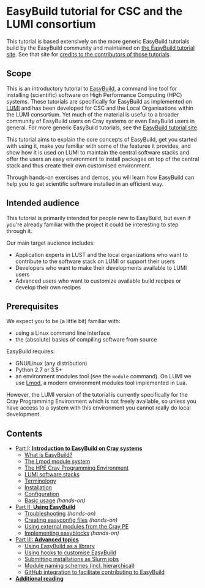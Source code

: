 # EasyBuild tutorial for CSC and the LUMI consortium

This tutorial is based extensively on the more generic EasyBuild tutorials build by
the EasyBuild community and maintained on
[the EasyBuild tutorial site](https://easybuilders.github.io/easybuild-tutorial/).
See that site for [credits to the contributors of those tutorials](https://easybuilders.github.io/easybuild-tutorial/#contributors).

## Scope

This is an introductory tutorial to [EasyBuild](https://easybuild.io),
a command line tool for installing (scientific) software on High Performance Computing (HPC) systems.
These tutorials are specifically for EasyBuild as implemented on [LUMI](https://lumi-supercomputer.eu)
and has been developed for CSC and the Local Organisations within the LUMI consortium. Yet
much of the material is useful to a broader community of EasyBuild users on Cray systems
or even EasyBuild users in general.
For more generic EasyBuild tutorials, see the [EasyBuild tutorial site](https://easybuilders.github.io/easybuild-tutorial/).

This tutorial aims to explain the core concepts of EasyBuild,
get you started with using it, make you familiar with some of the features it provides,
and show how it is used on LUMI to maintain the central software stacks and offer the users
an easy environment to install packages on top of the central stack and thus create their own
customised environment.

Through hands-on exercises and demos, you will learn how EasyBuild can help you
to get scientific software installed in an efficient way.


## Intended audience

This tutorial is primarily intended for people new to EasyBuild, but even if you're already familiar
with the project it could be interesting to step through it.

Our main target audience includes:

-   Application experts in LUST and the local organizations who want to contribute to the
    software stack on LUMI or support their users
-   Developers who want to make their developments available to LUMI users
-   Advanced users who want to customize available build recipes or develop their own recipes


## Prerequisites

We expect you to be (a little bit) familiar with:

-   using a Linux command line interface
-   the (absolute) basics of compiling software from source

EasyBuild requires:

-   GNU/Linux (any distribution)
-   Python 2.7 or 3.5+
-   an environment modules tool (see the ``module`` command). On LUMI we use [Lmod](https://lmod.readthedocs.io), 
    a modern environment modules tool implemented in Lua.

However, the LUMI version of the tutorial is currently specifically for the Cray Programming Environment which is not
freely available, so unless you have access to a system with this environment you cannot really do local development.


## Contents

- [Part I: **Introduction to EasyBuild on Cray systems**](1_00_part1_intro.md)
    -   [What is EasyBuild?](1_01_what_is_easybuild.md)
    -   [The Lmod module system](1_02_Lmod.md)
    -   [The HPE Cray Programming Environment](1_03_CPE.md)
    -   [LUMI software stacks](1_04_LUMI_software_stack.md)
    -   [Terminology](1_05_terminology.md)
    -   [Installation](1_06_installation.md)
    -   [Configuration](1_07_configuration.md)
    -   [Basic usage](1_08_basic_usage.md) *(hands-on)*
- [Part II: **Using EasyBuild**](2_00_part2_using.md)
    -   [Troubleshooting](2_01_troubleshooting.md) *(hands-on)*
    -   [Creating easyconfig files](2_02_creating_easyconfig_files.md) *(hands-on)*
    -   [Using external modules from the Cray PE](2_03_external_modules.md)
    -   [Implementing easyblocks](2_04_implementing_easyblocks.md) *(hands-on)*
- [Part III: **Advanced topics**](3_00_part3_advanced.md)
    -    [Using EasyBuild as a library](3_01_easybuild_library.md)
    -    [Using hooks to customise EasyBuild](3_02_hooks.md)
    -    [Submitting installations as Slurm jobs](3_03_slurm_jobs.md)
    -    [Module naming schemes (incl. hierarchical)](3_04_module_naming_schemes.md)
    -    [GitHub integration to facilitate contributing to EasyBuild](3_05_github_integration.md)
- [**Additional reading**](4_00_additional_reading.md)
